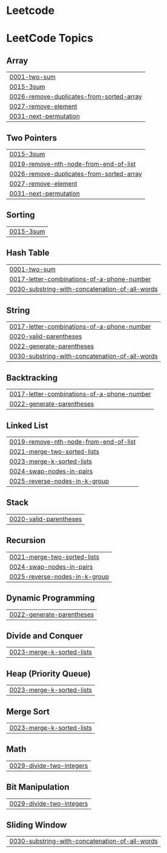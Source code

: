 # Leetcode
<!---LeetCode Topics Start-->
# LeetCode Topics
## Array
|  |
| ------- |
| [0001-two-sum](https://github.com/saiaakash1/Leetcode/tree/master/0001-two-sum) |
| [0015-3sum](https://github.com/saiaakash1/Leetcode/tree/master/0015-3sum) |
| [0026-remove-duplicates-from-sorted-array](https://github.com/saiaakash1/Leetcode/tree/master/0026-remove-duplicates-from-sorted-array) |
| [0027-remove-element](https://github.com/saiaakash1/Leetcode/tree/master/0027-remove-element) |
| [0031-next-permutation](https://github.com/saiaakash1/Leetcode/tree/master/0031-next-permutation) |
## Two Pointers
|  |
| ------- |
| [0015-3sum](https://github.com/saiaakash1/Leetcode/tree/master/0015-3sum) |
| [0019-remove-nth-node-from-end-of-list](https://github.com/saiaakash1/Leetcode/tree/master/0019-remove-nth-node-from-end-of-list) |
| [0026-remove-duplicates-from-sorted-array](https://github.com/saiaakash1/Leetcode/tree/master/0026-remove-duplicates-from-sorted-array) |
| [0027-remove-element](https://github.com/saiaakash1/Leetcode/tree/master/0027-remove-element) |
| [0031-next-permutation](https://github.com/saiaakash1/Leetcode/tree/master/0031-next-permutation) |
## Sorting
|  |
| ------- |
| [0015-3sum](https://github.com/saiaakash1/Leetcode/tree/master/0015-3sum) |
## Hash Table
|  |
| ------- |
| [0001-two-sum](https://github.com/saiaakash1/Leetcode/tree/master/0001-two-sum) |
| [0017-letter-combinations-of-a-phone-number](https://github.com/saiaakash1/Leetcode/tree/master/0017-letter-combinations-of-a-phone-number) |
| [0030-substring-with-concatenation-of-all-words](https://github.com/saiaakash1/Leetcode/tree/master/0030-substring-with-concatenation-of-all-words) |
## String
|  |
| ------- |
| [0017-letter-combinations-of-a-phone-number](https://github.com/saiaakash1/Leetcode/tree/master/0017-letter-combinations-of-a-phone-number) |
| [0020-valid-parentheses](https://github.com/saiaakash1/Leetcode/tree/master/0020-valid-parentheses) |
| [0022-generate-parentheses](https://github.com/saiaakash1/Leetcode/tree/master/0022-generate-parentheses) |
| [0030-substring-with-concatenation-of-all-words](https://github.com/saiaakash1/Leetcode/tree/master/0030-substring-with-concatenation-of-all-words) |
## Backtracking
|  |
| ------- |
| [0017-letter-combinations-of-a-phone-number](https://github.com/saiaakash1/Leetcode/tree/master/0017-letter-combinations-of-a-phone-number) |
| [0022-generate-parentheses](https://github.com/saiaakash1/Leetcode/tree/master/0022-generate-parentheses) |
## Linked List
|  |
| ------- |
| [0019-remove-nth-node-from-end-of-list](https://github.com/saiaakash1/Leetcode/tree/master/0019-remove-nth-node-from-end-of-list) |
| [0021-merge-two-sorted-lists](https://github.com/saiaakash1/Leetcode/tree/master/0021-merge-two-sorted-lists) |
| [0023-merge-k-sorted-lists](https://github.com/saiaakash1/Leetcode/tree/master/0023-merge-k-sorted-lists) |
| [0024-swap-nodes-in-pairs](https://github.com/saiaakash1/Leetcode/tree/master/0024-swap-nodes-in-pairs) |
| [0025-reverse-nodes-in-k-group](https://github.com/saiaakash1/Leetcode/tree/master/0025-reverse-nodes-in-k-group) |
## Stack
|  |
| ------- |
| [0020-valid-parentheses](https://github.com/saiaakash1/Leetcode/tree/master/0020-valid-parentheses) |
## Recursion
|  |
| ------- |
| [0021-merge-two-sorted-lists](https://github.com/saiaakash1/Leetcode/tree/master/0021-merge-two-sorted-lists) |
| [0024-swap-nodes-in-pairs](https://github.com/saiaakash1/Leetcode/tree/master/0024-swap-nodes-in-pairs) |
| [0025-reverse-nodes-in-k-group](https://github.com/saiaakash1/Leetcode/tree/master/0025-reverse-nodes-in-k-group) |
## Dynamic Programming
|  |
| ------- |
| [0022-generate-parentheses](https://github.com/saiaakash1/Leetcode/tree/master/0022-generate-parentheses) |
## Divide and Conquer
|  |
| ------- |
| [0023-merge-k-sorted-lists](https://github.com/saiaakash1/Leetcode/tree/master/0023-merge-k-sorted-lists) |
## Heap (Priority Queue)
|  |
| ------- |
| [0023-merge-k-sorted-lists](https://github.com/saiaakash1/Leetcode/tree/master/0023-merge-k-sorted-lists) |
## Merge Sort
|  |
| ------- |
| [0023-merge-k-sorted-lists](https://github.com/saiaakash1/Leetcode/tree/master/0023-merge-k-sorted-lists) |
## Math
|  |
| ------- |
| [0029-divide-two-integers](https://github.com/saiaakash1/Leetcode/tree/master/0029-divide-two-integers) |
## Bit Manipulation
|  |
| ------- |
| [0029-divide-two-integers](https://github.com/saiaakash1/Leetcode/tree/master/0029-divide-two-integers) |
## Sliding Window
|  |
| ------- |
| [0030-substring-with-concatenation-of-all-words](https://github.com/saiaakash1/Leetcode/tree/master/0030-substring-with-concatenation-of-all-words) |
<!---LeetCode Topics End-->